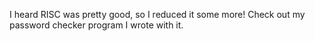 I heard RISC was pretty good, so I reduced it some more! Check out my password checker program I wrote with it.
